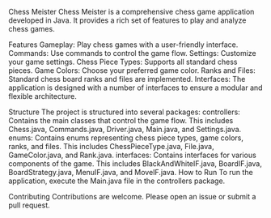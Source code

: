Chess Meister
  Chess Meister is a comprehensive chess game application developed in Java. It provides a rich set of features to play and analyze chess games.

Features
  Gameplay: Play chess games with a user-friendly interface.
  Commands: Use commands to control the game flow.
  Settings: Customize your game settings.
  Chess Piece Types: Supports all standard chess pieces.
  Game Colors: Choose your preferred game color.
  Ranks and Files: Standard chess board ranks and files are implemented.
  Interfaces: The application is designed with a number of interfaces to ensure a modular and flexible architecture.

  
Structure
  The project is structured into several packages:
    controllers: Contains the main classes that control the game flow. This includes Chess.java, Commands.java, Driver.java, Main.java, and Settings.java.
    enums: Contains enums representing chess piece types, game colors, ranks, and files. This includes ChessPieceType.java, File.java, GameColor.java, and Rank.java.
    interfaces: Contains interfaces for various components of the game. This includes BlackAndWhiteIF.java, BoardIF.java, BoardStrategy.java, MenuIF.java, and             MoveIF.java.
How to Run
  To run the application, execute the Main.java file in the controllers package.

Contributing
  Contributions are welcome. Please open an issue or submit a pull request.
